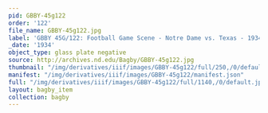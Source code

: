 ```yaml
---
pid: GBBY-45g122
order: '122'
file_name: GBBY-45g122.jpg
label: 'GBBY 45G/122: Football Game Scene - Notre Dame vs. Texas - 1934'
_date: '1934'
object_type: glass plate negative
source: http://archives.nd.edu/Bagby/GBBY-45g122.jpg
thumbnail: "/img/derivatives/iiif/images/GBBY-45g122/full/250,/0/default.jpg"
manifest: "/img/derivatives/iiif/images/GBBY-45g122/manifest.json"
full: "/img/derivatives/iiif/images/GBBY-45g122/full/1140,/0/default.jpg"
layout: bagby_item
collection: bagby
---
```

